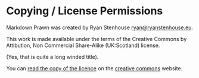 Copying / License Permissions
=============================
Markdown Prawn was created by Ryan Stenhouse <ryan@ryanstenhouse.eu>.

This work is made available under the terms of the Creative Commons by 
Attibution, Non Commercial Share-Alike (UK:Scotland) license.

(Yes, that is quite a long winded title).

You can [read the copy of the licence][1] on the [creative commons][1] 
website.

[1]: http://creativecommons.org/licenses/by-nc-sa/2.5/scotland/
